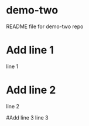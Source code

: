# demo-two
README file for demo-two repo

# Add line 1
line 1

# Add line 2 
line 2

#Add line 3 
line 3